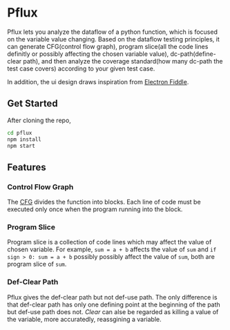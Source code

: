 # Pflux

Pflux lets you analyze the dataflow of a python function, which is focused on the variable value changing. Based on the dataflow testing principles,
it can generate CFG(control flow graph), program slice(all the code lines definitly or possibly affecting the chosen variable value), dc-path(define-clear path),
and then analyze the coverage standard(how many dc-path the test case covers) according to your given test case.

In addition, the ui design draws inspiration from [Electron Fiddle](https://github.com/electron/fiddle).

## Get Started

After cloning the repo,

```bash
cd pflux
npm install
npm start
```

## Features

### Control Flow Graph

The [CFG](https://en.wikipedia.org/wiki/Control-flow_graph) divides the function into blocks. Each line of code must be executed only once when the program running into the block.

### Program Slice

Program slice is a collection of code lines which may affect the value of chosen variable. For example, `sum = a + b` affects the value of `sum` and `if sign > 0: sum = a + b` possibly
possibly affect the value of `sum`, both are program slice of `sum`.

### Def-Clear Path

Pflux gives the def-clear path but not def-use path. The only difference is that def-clear path has only one defining point at the beginning of the path but def-use path does not.
_Clear_ can alse be regarded as killing a value of the variable, more accuratedly, reassgining a variable.
